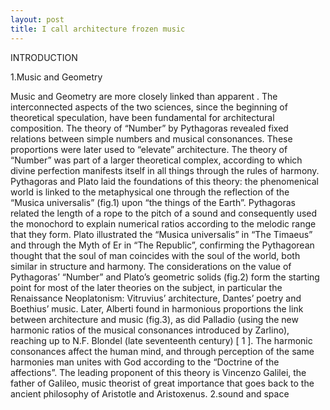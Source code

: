 ```yaml
---
layout: post
title: I call architecture frozen music
---
```


INTRODUCTION

1.Music and Geometry

Music and Geometry are more closely linked than apparent . The interconnected aspects of the two sciences,
since the beginning of theoretical speculation, have been fundamental for architectural composition.
The theory of “Number” by Pythagoras revealed fixed relations between simple numbers and musical consonances.
These proportions were later used to “elevate” architecture. The theory of “Number” was part of a
larger theoretical complex, according to which divine perfection manifests itself in all things through the rules
of harmony. Pythagoras and Plato laid the foundations of this theory: the phenomenical world is linked to
the metaphysical one through the reflection of the “Musica universalis” (fig.1) upon “the things of the Earth”.
Pythagoras related the length of a rope to the pitch of a sound and consequently used the monochord to explain
numerical ratios according to the melodic range that they form. Plato illustrated the “Musica universalis”
in “The Timaeus” and through the Myth of Er in “The Republic”, confirming the Pythagorean thought that the
soul of man coincides with the soul of the world, both similar in structure and harmony. The considerations on
the value of Pythagoras’ “Number” and Plato’s geometric solids (fig.2) form the starting point for most of the
later theories on the subject, in particular the Renaissance Neoplatonism: Vitruvius’ architecture, Dantes’ poetry
and Boethius’ music. Later, Alberti found in harmonious proportions the link between architecture and music
(fig.3), as did Palladio (using the new harmonic ratios of the musical consonances introduced by Zarlino),
reaching up to N.F. Blondel (late seventeenth century) [ 1 ].
The harmonic consonances affect the human mind, and through perception of the same harmonies man unites
with God according to the “Doctrine of the affections”. The leading proponent of this theory is Vincenzo Galilei,
the father of GaIileo, music theorist of great importance that goes back to the ancient philosophy of Aristotle
and Aristoxenus.
2.sound and space
